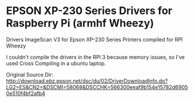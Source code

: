 # EPSON XP-230 Series Drivers for Raspberry Pi (armhf Wheezy)
Drivers ImageScan V3 for Epson XP-230 Series Printers compiled for RPI Wheezy

I couldn't compile the drivers in the RPI 3 because memory issues, so I've used Cross Compiling in a ubuntu laptop.

Original Source Dir: http://download.ebz.epson.net/dsc/du/02/DriverDownloadInfo.do?LG2=ES&CN2=&DSCMI=58068&DSCCHK=566300eeaf9b154e15782d69050e510f4bf2afb4

